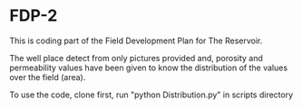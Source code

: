 # FDP-2

This is coding part of the Field Development Plan for The Reservoir. 

The well place detect from only pictures provided and, porosity and permeability values
have been given to know the distribution of the values over the field (area).

To use the code, clone first, run "python Distribution.py" in scripts directory
